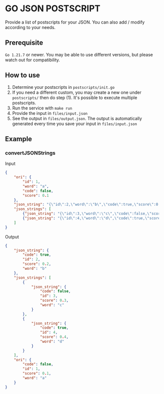 # GO JSON POSTSCRIPT
Provide a list of postscripts for your JSON. You can also add / modify according to your needs.

## Prerequisite
`Go 1.21.7` or newer. You may be able to use different versions, but please watch out for compatibility.

## How to use
1. Determine your postscripts in `postscripts/init.go`
2. If you need a different custom, you may create a new one under `postscripts/` then do step (1). It's possible to execute multiple postscripts.
3. Run the service with `make run`
4. Provide the input in `files/input.json`
5. See the output in `files/output.json`. The output is automatically generated every time you save your input in `files/input.json`

## Example
### convertJSONStrings

Input
```json
{   
    "ori": {
        "id": 1,
        "word": "a",
        "code": false,
        "score": 0.1
    },
    "json_string": "{\"id\":2,\"word\":\"b\",\"code\":true,\"score\":0.2}",
    "json_strings": [
        {"json_string": "{\"id\":3,\"word\":\"c\",\"code\":false,\"score\":0.3}"},
        {"json_string": "{\"id\":4,\"word\":\"d\",\"code\":true,\"score\":0.4}"}
    ]
}
```

Output
```json
{
    "json_string": {
        "code": true,
        "id": 2,
        "score": 0.2,
        "word": "b"
    },
    "json_strings": [
        {
            "json_string": {
                "code": false,
                "id": 3,
                "score": 0.3,
                "word": "c"
            }
        },
        {
            "json_string": {
                "code": true,
                "id": 4,
                "score": 0.4,
                "word": "d"
            }
        }
    ],
    "ori": {
        "code": false,
        "id": 1,
        "score": 0.1,
        "word": "a"
    }
}
```